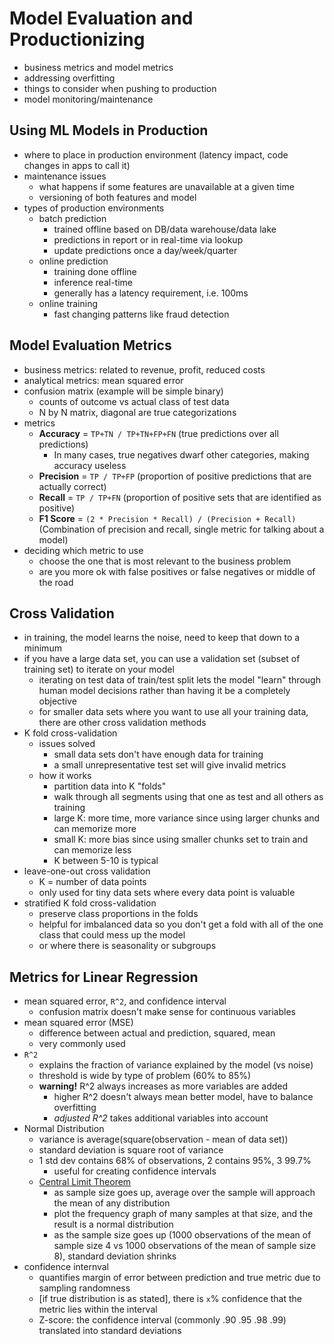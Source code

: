 # Model Evaluation and Productionizing

- business metrics and model metrics
- addressing overfitting
- things to consider when pushing to production
- model monitoring/maintenance

## Using ML Models in Production

- where to place in production environment (latency impact, code changes in apps to call it)
- maintenance issues
  - what happens if some features are unavailable at a given time
  - versioning of both features and model
- types of production environments
  - batch prediction
    - trained offline based on DB/data warehouse/data lake
    - predictions in report or in real-time via lookup
    - update predictions once a day/week/quarter
  - online prediction
    - training done offline
    - inference real-time
    - generally has a latency requirement, i.e. 100ms
  - online training
    - fast changing patterns like fraud detection

## Model Evaluation Metrics

- business metrics: related to revenue, profit, reduced costs
- analytical metrics: mean squared error
- confusion matrix (example will be simple binary)
  - counts of outcome vs actual class of test data
  - N by N matrix, diagonal are true categorizations
- metrics
  - **Accuracy** = `TP+TN / TP+TN+FP+FN` (true predictions over all predictions)
    - In many cases, true negatives dwarf other categories, making accuracy useless
  - **Precision** = `TP / TP+FP` (proportion of positive predictions that are actually correct)
  - **Recall** = `TP / TP+FN` (proportion of positive sets that are identified as positive)
  - **F1 Score** = `(2 * Precision * Recall) / (Precision + Recall)` (Combination of precision and recall, single metric for talking about a model)
- deciding which metric to use
  - choose the one that is most relevant to the business problem
  - are you more ok with false positives or false negatives or middle of the road

## Cross Validation

- in training, the model learns the noise, need to keep that down to a minimum
- if you have a large data set, you can use a validation set (subset of training set) to iterate on your model
  - iterating on test data of train/test split lets the model "learn" through human model decisions rather than having it be a completely objective
  - for smaller data sets where you want to use all your training data, there are other cross validation methods
- K fold cross-validation
  - issues solved
    - small data sets don't have enough data for training
    - a small unrepresentative test set will give invalid metrics
  - how it works
    - partition data into K "folds"
    - walk through all segments using that one as test and all others as training
    - large K: more time, more variance since using larger chunks and can memorize more
    - small K: more bias since using smaller chunks set to train and can memorize less
    - K between 5-10 is typical
- leave-one-out cross validation
  - K = number of data points
  - only used for tiny data sets where every data point is valuable
- stratified K fold cross-validation
  - preserve class proportions in the folds
  - helpful for imbalanced data so you don't get a fold with all of the one class that could mess up the model
  - or where there is seasonality or subgroups

## Metrics for Linear Regression

- mean squared error, `R^2`, and confidence interval
  - confusion matrix doesn't make sense for continuous variables
- mean squared error (MSE)
  - difference between actual and prediction, squared, mean
  - very commonly used
- `R^2`
  - explains the fraction of variance explained by the model (vs noise)
  - threshold is wide by type of problem (60% to 85%)
  - **warning!** R^2 always increases as more variables are added
    - higher R^2 doesn't always mean better model, have to balance overfitting
    - _adjusted R^2_ takes additional variables into account
- Normal Distribution
  - variance is average(square(observation - mean of data set))
  - standard deviation is square root of variance
  - 1 std dev contains 68% of observations, 2 contains 95%, 3 99.7%
    - useful for creating confidence intervals
  - [Central Limit Theorem](https://youtu.be/JNm3M9cqWyc)
    - as sample size goes up, average over the sample will approach the mean of any distribution
    - plot the frequency graph of many samples at that size, and the result is a normal distribution
    - as the sample size goes up (1000 observations of the mean of sample size 4 vs 1000 observations of the mean of sample size 8), standard deviation shrinks
- confidence internval
  - quantifies margin of error between prediction and true metric due to sampling randomness
  - [if true distribution is as stated], there is `x`% confidence that the metric lies within the interval
  - Z-score: the confidence interval (commonly .90 .95 .98 .99) translated into standard deviations
